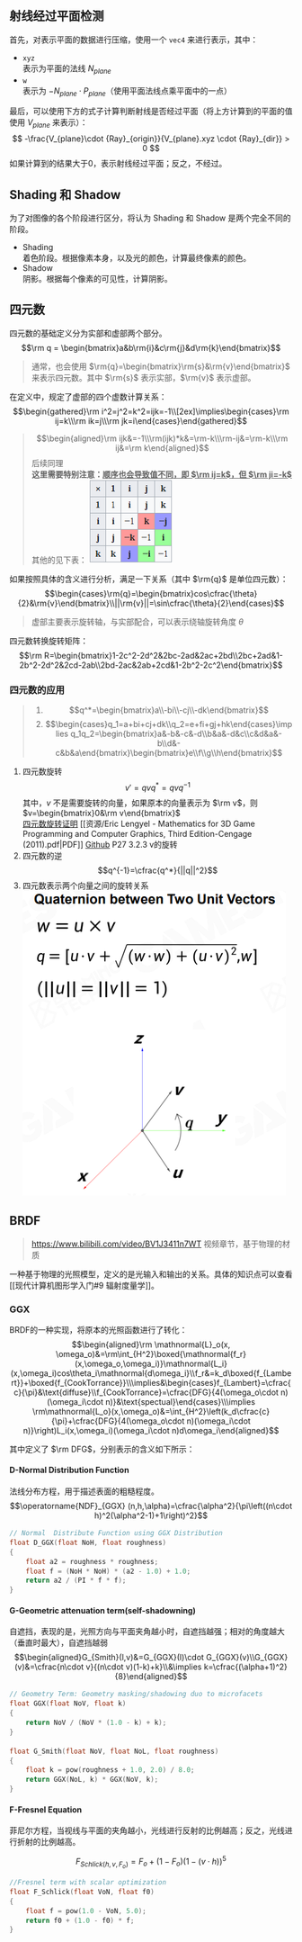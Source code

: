 ## 射线经过平面检测
首先，对表示平面的数据进行压缩，使用一个 `vec4` 来进行表示，其中：
- `xyz`<br>表示为平面的法线 $N_{plane}$
- `w`<br>表示为 $- N_{plane} \cdot P_{plane}$（使用平面法线点乘平面中的一点）

最后，可以使用下方的式子计算判断射线是否经过平面（将上方计算到的平面的值使用 $V_{plane}$ 来表示）：
$$
-\frac{V_{plane}\cdot {Ray}_{origin}}{V_{plane}.xyz \cdot {Ray}_{dir}} > 0
$$
如果计算到的结果大于0，表示射线经过平面；反之，不经过。

## Shading 和 Shadow
为了对图像的各个阶段进行区分，将认为 Shading 和 Shadow 是两个完全不同的阶段。
- Shading<br>着色阶段。根据像素本身，以及光的颜色，计算最终像素的颜色。
- Shadow<br>阴影。根据每个像素的可见性，计算阴影。

## 四元数

四元数的基础定义分为实部和虚部两个部分。
$$\rm q = \begin{bmatrix}a&b\rm{i}&c\rm{j}&d\rm{k}\end{bmatrix}$$

> 通常，也会使用 $\rm{q}=\begin{bmatrix}\rm{s}&\rm{v}\end{bmatrix}$ 来表示四元数。其中 $\rm{s}$ 表示实部，$\rm{v}$ 表示虚部。

在定义中，规定了虚部的四个虚数计算关系：
$$\begin{gathered}\rm i^2=j^2=k^2=ijk=-1\\[2ex]\implies\begin{cases}\rm ij=k\\\rm ik=j\\\rm jk=i\end{cases}\end{gathered}$$

> $$\begin{aligned}\rm ijk&=-1\\\rm(ijk)*k&=\rm-k\\\rm-ij&=\rm-k\\\rm ij&=\rm k\end{aligned}$$
> 后续同理<br>**这里需要特别注意：<u>顺序也会导致值不同，即 $\rm ij=k$，但 $\rm ji=-k$</u>**<br>其他的见下表：
> ![](./img/Quaternion-Multiplication_table.png)

如果按照具体的含义进行分析，满足一下关系（其中 $\rm{q}$ 是单位四元数）：
$$\begin{cases}\rm{q}=\begin{bmatrix}cos\cfrac{\theta}{2}&\rm{v}\end{bmatrix}\\||\rm{v}||=\sin\cfrac{\theta}{2}\end{cases}$$

> 虚部主要表示旋转轴，与实部配合，可以表示绕轴旋转角度 $\theta$

四元数转换旋转矩阵：
$$\rm R=\begin{bmatrix}1-2c^2-2d^2&2bc-2ad&2ac+2bd\\2bc+2ad&1-2b^2-2d^2&2cd-2ab\\2bd-2ac&2ab+2cd&1-2b^2-2c^2\end{bmatrix}$$

### 四元数的应用
> 1. $$q^*=\begin{bmatrix}a\\-bi\\-cj\\-dk\end{bmatrix}$$
> 2. $$\begin{cases}q_1=a+bi+cj+dk\\q_2=e+fi+gj+hk\end{cases}\implies q_1q_2=\begin{bmatrix}a&-b&-c&-d\\b&a&-d&c\\c&d&a&-b\\d&-c&b&a\end{bmatrix}\begin{bmatrix}e\\f\\g\\h\end{bmatrix}$$

1. 四元数旋转$$v'=qvq^*=qvq^{-1}$$其中，$v$ 不是需要旋转的向量，如果原本的向量表示为 $\rm v$，则 $v=\begin{bmatrix}0&\rm v\end{bmatrix}$<br>[四元数旋转证明](https://krasjet.github.io/quaternion/quaternion.pdf) [[资源/Eric Lengyel - Mathematics for 3D Game Programming and Computer Graphics, Third Edition-Cengage (2011).pdf|PDF]] [Github](https://github.com/Krasjet/quaternion) P27 3.2.3 v的旋转
2. 四元数的逆$$q^{-1}=\cfrac{q^*}{||q||^2}$$
3. 四元数表示两个向量之间的旋转关系![Quaternion between two unit vectors](./img/Quaternion-between_two_unit_vectors.png)

## BRDF
> https://www.bilibili.com/video/BV1J3411n7WT 视频章节，基于物理的材质

一种基于物理的光照模型，定义的是光输入和输出的关系。具体的知识点可以查看[[现代计算机图形学入门#9 辐射度量学]]。

### GGX
BRDF的一种实现，将原本的光照函数进行了转化：
$$\begin{aligned}\rm \mathnormal{L}_o(x, \omega_o)&=\rm\int_{H^2}\boxed{\mathnormal{f_r}(x,\omega_o,\omega_i)}\mathnormal{L_i}(x,\omega_i)cos\theta_i\mathnormal{d\omega_i}\\f_r&=k_d\boxed{f_{Lambert}}+\boxed{f_{CookTorrance}}\\\implies&\begin{cases}f_{Lambert}=\cfrac{c}{\pi}&\text{diffuse}\\f_{CookTorrance}=\cfrac{DFG}{4(\omega_o\cdot n)(\omega_i\cdot n)}&\text{spectual}\end{cases}\\\implies \rm\mathnormal{L_o}(x,\omega_o)&=\int_{H^2}\left(k_d\cfrac{c}{\pi}+\cfrac{DFG}{4(\omega_o\cdot n)(\omega_i\cdot n)}\right)L_i(x,\omega_i)(\omega_i\cdot n)d\omega_i\end{aligned}$$

其中定义了 $\rm DFG$，分别表示的含义如下所示：
#### D-Normal Distribution Function
法线分布方程，用于描述表面的粗糙程度。
$$\operatorname{NDF}_{GGX}
(n,h,\alpha)=\cfrac{\alpha^2}{\pi\left((n\cdot h)^2(\alpha^2-1)+1\right)^2}$$

```cpp
// Normal  Distribute Function using GGX Distribution
float D_GGX(float NoH, float roughness)
{
	float a2 = roughness * roughness;
	float f = (NoH * NoH) * (a2 - 1.0) + 1.0;
	return a2 / (PI * f * f);
}
```

#### G-Geometric attenuation term(self-shadowning)
自遮挡，表现的是，光照方向与平面夹角越小时，自遮挡越强；相对的角度越大（垂直时最大），自遮挡越弱
$$\begin{aligned}G_{Smith}(l,v)&=G_{GGX}(l)\cdot G_{GGX}(v)\\G_{GGX}(v)&=\cfrac{n\cdot v}{(n\cdot v)(1-k)+k}\\&\implies k=\cfrac{(\alpha+1)^2}{8}\end{aligned}$$

```cpp
// Geometry Term: Geometry masking/shadowing duo to microfacets
float GGX(float NoV, float k)
{
	return NoV / (NoV * (1.0 - k) + k);
}

float G_Smith(float NoV, float NoL, float roughness)
{
	float k = pow(roughness + 1.0, 2.0) / 8.0;
	return GGX(NoL, k) * GGX(NoV, k);
}
```
#### F-Fresnel Equation
菲尼尔方程，当视线与平面的夹角越小，光线进行反射的比例越高；反之，光线进行折射的比例越高。

$$F_{Schlick(h,v,F_o)}=F_o+(1-F_o)(1-(v\cdot h))^5$$

```cpp
//Fresnel term with scalar optimization
float F_Schlick(float VoN, float f0)
{
	float f = pow(1.0 - VoN, 5.0);
	return f0 + (1.0 - f0) * f;
}
```